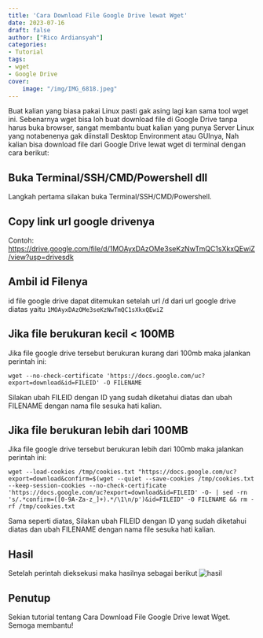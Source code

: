 ```yaml
---
title: 'Cara Download File Google Drive lewat Wget'
date: 2023-07-16
draft: false
author: ["Rico Ardiansyah"]
categories:
- Tutorial
tags: 
- wget
- Google Drive
cover:
    image: "/img/IMG_6818.jpeg"
---
```

Buat kalian yang biasa pakai Linux pasti gak asing lagi kan sama tool wget ini. Sebenarnya wget bisa loh buat download file di Google Drive tanpa harus buka browser, sangat membantu buat kalian yang punya Server Linux yang notabenenya gak diinstall Desktop Environment atau GUInya, Nah kalian bisa download file dari Google Drive lewat wget di terminal dengan cara berikut:
## Buka Terminal/SSH/CMD/Powershell dll
Langkah pertama silakan buka Terminal/SSH/CMD/Powershell.

## Copy link url google drivenya
Contoh: https://drive.google.com/file/d/1MOAyxDAzOMe3seKzNwTmQC1sXkxQEwiZ/view?usp=drivesdk

## Ambil id Filenya
id file google drive dapat ditemukan setelah url /d dari url google drive diatas yaitu 
``
1MOAyxDAzOMe3seKzNwTmQC1sXkxQEwiZ
``

## Jika file berukuran kecil < 100MB
Jika file google drive tersebut berukuran kurang dari 100mb maka jalankan perintah ini:
```
wget --no-check-certificate 'https://docs.google.com/uc?export=download&id=FILEID' -O FILENAME
```
Silakan ubah FILEID dengan ID yang sudah diketahui diatas dan ubah FILENAME dengan nama file sesuka hati kalian.

## Jika file berukuran lebih dari 100MB
Jika file google drive tersebut berukuran lebih dari 100mb maka jalankan perintah ini:
```
wget --load-cookies /tmp/cookies.txt "https://docs.google.com/uc?export=download&confirm=$(wget --quiet --save-cookies /tmp/cookies.txt --keep-session-cookies --no-check-certificate 'https://docs.google.com/uc?export=download&id=FILEID' -O- | sed -rn 's/.*confirm=([0-9A-Za-z_]+).*/\1\n/p')&id=FILEID" -O FILENAME && rm -rf /tmp/cookies.txt
```
Sama seperti diatas, Silakan ubah FILEID dengan ID yang sudah diketahui diatas dan ubah FILENAME dengan nama file sesuka hati kalian.

## Hasil
Setelah perintah dieksekusi maka hasilnya sebagai berikut
![hasil](/img/IMG_6818.jpeg)
## Penutup
Sekian tutorial tentang Cara Download File Google Drive lewat Wget.
Semoga membantu!

